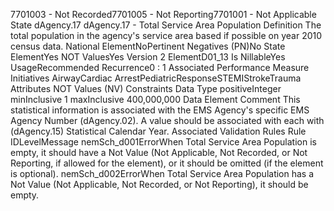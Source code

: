 

7701003 - Not Recorded7701005 - Not Reporting7701001 - Not Applicable
State
dAgency.17
dAgency.17 - Total Service Area Population
Definition
The total population in the agency's service area based if possible on year 2010 census data.
National ElementNoPertinent Negatives (PN)No
State ElementYes
NOT ValuesYes
Version 2 ElementD01_13
Is NillableYes
UsageRecommended
Recurrence0 : 1
Associated Performance Measure Initiatives
AirwayCardiac ArrestPediatricResponseSTEMIStrokeTrauma
Attributes
NOT Values (NV)
Constraints
Data Type
positiveInteger
minInclusive
1
maxInclusive
400,000,000
Data Element Comment
This statistical information is associated with the EMS Agency's specific EMS Agency Number (dAgency.02). A value should
be associated with each with (dAgency.15) Statistical Calendar Year.
Associated Validation Rules
Rule IDLevelMessage
nemSch_d001ErrorWhen Total Service Area Population is empty, it should have a Not Value (Not Applicable, Not
Recorded, or Not Reporting, if allowed for the element), or it should be omitted (if the element is
optional).
nemSch_d002ErrorWhen Total Service Area Population has a Not Value (Not Applicable, Not Recorded, or Not
Reporting), it should be empty.